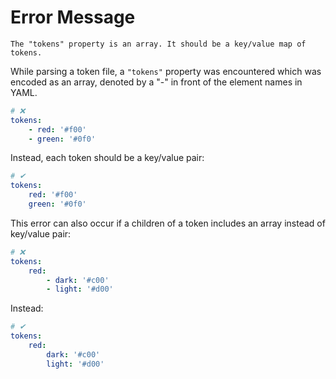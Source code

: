 # Error Message

```shell
The "tokens" property is an array. It should be a key/value map of tokens.
```

While parsing a token file, a `"tokens"` property was encountered which was encoded as an array, denoted
by a "-" in front of the element names in YAML.

```yaml
# ❌
tokens:
    - red: '#f00'
    - green: '#0f0'
```

Instead, each token should be a key/value pair:

```yaml
# ✔︎
tokens:
    red: '#f00'
    green: '#0f0'
```

This error can also occur if a children of a token includes an array instead
of key/value pair:

```yaml
# ❌
tokens:
    red:
        - dark: '#c00'
        - light: '#d00'
```

Instead:

```yaml
# ✔︎
tokens:
    red:
        dark: '#c00'
        light: '#d00'
```
